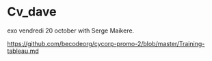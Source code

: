 # Cv_dave

exo vendredi 20 october with Serge Maikere.

https://github.com/becodeorg/cycorp-promo-2/blob/master/Training-tableau.md

